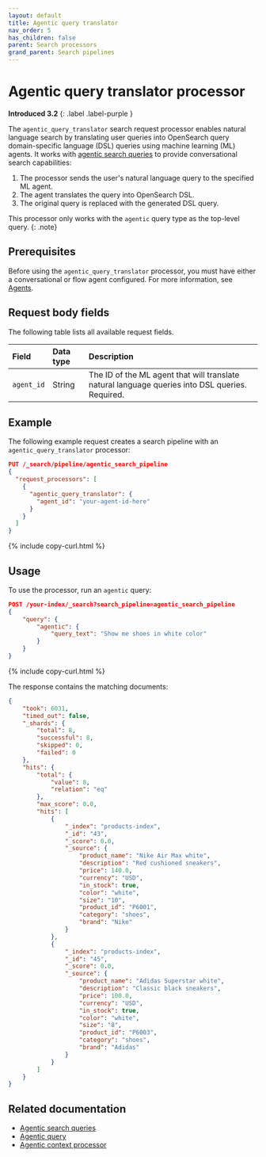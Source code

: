 ```yaml
---
layout: default
title: Agentic query translator
nav_order: 5
has_children: false
parent: Search processors
grand_parent: Search pipelines
---
```


# Agentic query translator processor
**Introduced 3.2**
{: .label .label-purple }

The `agentic_query_translator` search request processor enables natural language search by translating user queries into OpenSearch query domain-specific language (DSL) queries using machine learning (ML) agents. It works with [agentic search queries]({{site.url}}{{site.baseurl}}/vector-search/ai-search/agentic-search/index/) to provide conversational search capabilities:

1. The processor sends the user's natural language query to the specified ML agent.
2. The agent translates the query into OpenSearch DSL.
3. The original query is replaced with the generated DSL query.

This processor only works with the `agentic` query type as the top-level query.
{: .note}

## Prerequisites

Before using the `agentic_query_translator` processor, you must have either a conversational or flow agent configured. For more information, see [Agents]({{site.url}}{{site.baseurl}}/ml-commons-plugin/agents-tools/agents/index/).

## Request body fields

The following table lists all available request fields.

Field | Data type | Description
:--- | :--- | :---
`agent_id` | String | The ID of the ML agent that will translate natural language queries into DSL queries. Required.


## Example

The following example request creates a search pipeline with an `agentic_query_translator` processor:

```json
PUT /_search/pipeline/agentic_search_pipeline
{
  "request_processors": [
    {
      "agentic_query_translator": {
        "agent_id": "your-agent-id-here"
      }
    }
  ]
}
```
{% include copy-curl.html %}

## Usage

To use the processor, run an `agentic` query:

```json
POST /your-index/_search?search_pipeline=agentic_search_pipeline
{
    "query": {
        "agentic": {
            "query_text": "Show me shoes in white color"
        }
    }
}
```
{% include copy-curl.html %}

The response contains the matching documents:

```json
{
    "took": 6031,
    "timed_out": false,
    "_shards": {
        "total": 8,
        "successful": 8,
        "skipped": 0,
        "failed": 0
    },
    "hits": {
        "total": {
            "value": 8,
            "relation": "eq"
        },
        "max_score": 0.0,
        "hits": [
            {
                "_index": "products-index",
                "_id": "43",
                "_score": 0.0,
                "_source": {
                    "product_name": "Nike Air Max white",
                    "description": "Red cushioned sneakers",
                    "price": 140.0,
                    "currency": "USD",
                    "in_stock": true,
                    "color": "white",
                    "size": "10",
                    "product_id": "P6001",
                    "category": "shoes",
                    "brand": "Nike"
                }
            },
            {
                "_index": "products-index",
                "_id": "45",
                "_score": 0.0,
                "_source": {
                    "product_name": "Adidas Superstar white",
                    "description": "Classic black sneakers",
                    "price": 100.0,
                    "currency": "USD",
                    "in_stock": true,
                    "color": "white",
                    "size": "8",
                    "product_id": "P6003",
                    "category": "shoes",
                    "brand": "Adidas"
                }
            }
        ]
    }
}
```

## Related documentation

- [Agentic search queries]({{site.url}}{{site.baseurl}}/vector-search/ai-search/agentic-search/index/)
- [Agentic query]({{site.url}}{{site.baseurl}}/query-dsl/specialized/agentic/)
- [Agentic context processor]({{site.url}}{{site.baseurl}}/search-plugins/search-pipelines/agentic-context-processor/)